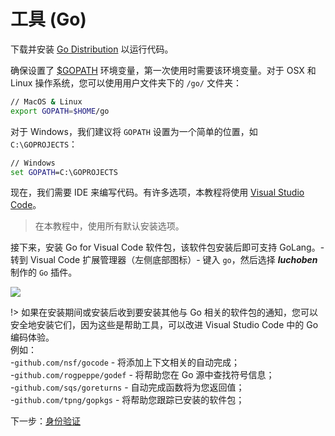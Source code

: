 # 工具 (Go)

下载并安装 [Go Distribution](https://golang.org/doc/install) 以运行代码。 

确保设置了 [$GOPATH](https://github.com/golang/go/wiki/GOPATH) 环境变量，第一次使用时需要该环境变量。对于 OSX 和 Linux 操作系统，您可以使用用户文件夹下的 `/go/` 文件夹：

```bash
// MacOS & Linux
export GOPATH=$HOME/go
```

对于 Windows，我们建议将 `GOPATH` 设置为一个简单的位置，如 `C:\GOPROJECTS`：

```cmd
// Windows
set GOPATH=C:\GOPROJECTS
```

现在，我们需要 IDE 来编写代码。有许多选项，本教程将使用 [Visual Studio Code](https://code.visualstudio.com/)。

> 在本教程中，使用所有默认安装选项。

接下来，安装 Go for Visual Code 软件包，该软件包安装后即可支持 GoLang。- 转到 Visual Code 扩展管理器（左侧底部图标）- 键入 `go`，然后选择 ***luchoben*** 制作的 `Go` 插件。

![](_media/go/install_go_extension.gif) 


!> 如果在安装期间或安装后收到要安装其他与 Go 相关的软件包的通知，您可以安全地安装它们，因为这些是帮助工具，可以改进 Visual Studio Code 中的 Go 编码体验。     
例如：    
 -`github.com/nsf/gocode` - 将添加上下文相关的自动完成；    
 -`github.com/rogpeppe/godef` \- 将帮助您在 Go 源中查找符号信息；    
 -`github.com/sqs/goreturns` - 自动完成函数将为您返回值；    
 -`github.com/tpng/gopkgs` \- 将帮助您跟踪已安装的软件包；

下一步：[身份验证](/zh-CN/oauth/)